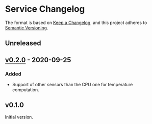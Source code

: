 # Service Changelog

The format is based on [Keep a Changelog](https://keepachangelog.com/en/1.0.0/),
and this project adheres to [Semantic Versioning](https://semver.org/spec/v2.0.0.html).

## Unreleased

## [v0.2.0] - 2020-09-25

### Added

- Support of other sensors than the CPU one for temperature computation.

## v0.1.0

Initial version.

[v0.2.0]: https://github.com/musikid/fancy/compare/fancy-service-0.1.0...fancy-service-0.2.0
